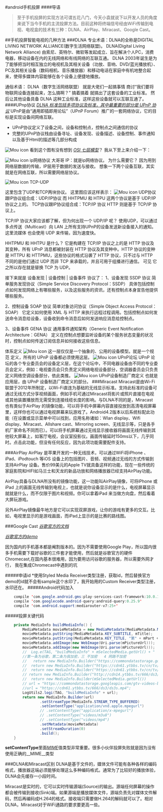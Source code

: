 #android手机投屏
####导语
>至于手机投屏的实现方法可谓五花八门，今天小袁就说下以开发人员的角度来说下当今手机的主流投屏方法。目前这种将终端信号经由WiFi传输到电视、电视盒的技术有三种：DLNA、AirPlay、Miracast、Google Cast。



##手机投屏智能电视的几种方法
###DLNA
专业术语：DLNA的全称是DIGITAL LIVING NETWORK ALLIANCE(数字生活网络联盟)。
DLNA(Digital Living Network Alliance) 由索尼、英特尔、微软等发起成立、旨在解决个人PC，消费电器，移动设备在内的无线网络和有线网络的互联互通。
DLNA 2003年诞生是为了能够把当时相互独立的电视机及其相关设备（功放、音响、DVD/蓝光播放机）、PC及其相关设备（数码相机、音乐播放器）和移动电话在家庭中有机地整合起来，使得多媒体内容能够在各个设备上便捷地播放。

通俗术语：
DLNA（数字生活网络联盟） 就是大佬们一起搞事情 商讨“我们要将物联网设备连接起来，怎么搞啊？” 搞着搞着 就搞出了这套设备的工业标准。 然后让其他设备具备 DLNA 这种工业标准，这样这些设备就可以互联互通了。
####UPnp协议 
[*DLNA 标准包括多项协议及标准，其中最重要的部分是 UPnP 协议*](https://zh.wikipedia.org/wiki/UPnP)
UPnP是由“通用即插即用论坛”（UPnP Forum）推广的一套网络协议，它的目标是实现设备间网络互联。

* UPnP协议定义了设备之间，设备和控制点，控制点之间通信的协议
* 完整的UPnP协议栈由设备寻址、设备发现、设备描述、设备控制、事件通知以及基于Html的描述等几部分构成


![Mou icon](https://upload-images.jianshu.io/upload_images/1677180-5d771cd8cc9aaa9b.jpg?imageMogr2/auto-orient/strip%7CimageView2/2/w/700)
看到这个图有没有想到 [*OSI 七层模型*](https://blog.csdn.net/yaopeng_2005/article/details/7064869)？
我从下至上来介绍一下：


![Mou icon](https://upload-images.jianshu.io/upload_images/1677180-037012393b0474f0.png?imageMogr2/auto-orient/strip%7CimageView2/2/w/687)
ip网络协议 大哥哥
IP：就是ip网络协议。
为什么需要它？
因为用到网络层数据的传输，IP层用于数据的发送与接收。
想象一下两个设备互联，其实就是在网络互联，所以需要网络层协议。

![Mou icon](https://upload-images.jianshu.io/upload_images/1677180-e805a99ec55b2b9d.png?imageMogr2/auto-orient/strip%7CimageView2/2/w/656)
TCP-UDP

这里包含了UDP和TCP两块协议。
这里图应该这样表示：
![Mou icon](https://upload-images.jianshu.io/upload_images/1677180-8360f1050e90e182.png?imageMogr2/auto-orient/strip%7CimageView2/2/w/667)
UDP协议跟IP协议组合成：UDP/IP协议
而 HHTPMU 和 HTPU 这两个协议是基于 UDP/IP 协议之上的。
TCP协议跟IP协议组合成：TCP/IP 协议
HTTP 则是基于 TCP/IP 协议上。

TCP/IP 协议大家应该都了解，但为何出现一个 UDP/IP 呢？
使用UDP，可以通过多点传送（Multicast）向 LAN 上所有支持UPnP的设备发送新设备接入的通知。这里流媒体 也会使用 UDP 来传输，因为速度快。

HHTPMU 和 HHTPU 是什么？
它是构建在 TCP/IP 协议之上的是 HTTP 协议及其变种，所有 UPnP 消息都被封装在 HTTP 协议及其变种中。HTTP 协议的变种是 HTTPU 和 HTTPMU，这些协议的格式沿袭了 HTTP 协议，只不过与 HTTP 不同的是他们通过 UDP 而非 TCP 来承载的，并且可用于组播进行通信。
可见 它之所以存在就是替换 TCP 为 UDP。

接下来就是 设备发现 | 设备控制 | 设备事件 协议了：
1、设备发现 SSDP 协议
简单服务发现协议（Simple Service Discovery Protocol：SSDP）
具体包括控制点如何发现网络上有哪些服务，以及这些服务的资讯，还有控制点本身宣告他提供哪些服务。

2、控制设备 SOAP 协议
简单对象访问协议（Simple Object Access Protocol：SOAP）
它定义如何使用 XML 与 HTTP 来执行远程过程调用。包括控制点如何发送命令消息给设备，设备收到命令消息后如何发送响应消息给控制点。

3、设备事件 GENA 协议
通用事件通知架构（Generic Event Notification Architecture：GENA）
定义在控制点想要监听设备的某个服务状态变量的状况时，控制点如何传送订阅信息并如何接收这些信息。

体系定义
![Mou icon](https://upload-images.jianshu.io/upload_images/1677180-eafd21da73d1ab80.png?imageMogr2/auto-orient/strip%7CimageView2/2/w/693)
这一层仅仅是一个抽象的、公用的设备模型。就是一个规范 定义，所有的 UPnP 设备都必须使用这层。
![Mou icon](https://upload-images.jianshu.io/upload_images/1677180-e03be348eab9f829.png?imageMogr2/auto-orient/strip%7CimageView2/2/w/695)
UPnP论坛
UPnP 论坛的各个专业委员会的设备定义层，在这个论坛中，不同电器设备由不同的专业委员会定义，例如：电视委员会只负责定义网络电视设备部分，空调器委员会只负责定义网络空调设备部分，依此类推。
![Mou icon](https://upload-images.jianshu.io/upload_images/1677180-6c0ed95b68951aef.png?imageMogr2/auto-orient/strip%7CimageView2/2/w/687)
UPnP设备制造厂商定义
也就是应用层，由 UPnP 设备制造厂商定义的部分。
###Miracast
Miracast是由Wi-Fi联盟于2012年所制定，以Wi-Fi直连为基础的无线显示标准。支持此标准的设备可通过无线方式分享视频画面，例如手机可通过Miracast将影片或照片直接在电视或其他装置播放而无需受到连接线缆长度的影响。与DLNA不同的是，Miracast 也有类似于AirPlay 的镜像功能，可以将手机中屏幕内容直接投放到高清电视屏幕里，这样你也可以通过电视屏幕来玩游戏了。Android4.2版本以后系统标配此功能（在设置或显示菜单中可以找到，应用名称诸如：Wlan display、Wifi display、Miracast、Allshare cast、Mirroring screen、无线显示等，只是各手机厂家命名不同而已）。可以将手机屏幕通过无线显示接收器将画面无线传输到其他较大屏幕上，如客厅电视，会议室投影仪。画面传输延时150ms以下，几乎同时。点击此功能，但没有任何反应，因为此项功能需要配件支持。

###AirPlay
AirPlay 是苹果开发的一种无线技术，可以通过WiFi将iPhone 、iPad、iPodtouch 等iOS 设备上的包括图片、音频、视频通过无线的方式传输到支持AirPlay 设备。售价99美元的Apple TV就具备这样的功能，现在一些传统的家庭影院和HIFI如马兰士和天龙的新品功放和网络播放器已经支持AirPlay功能。

AirPlay具备与DLNA所没有的镜像功能，这一功能叫AirPlay镜像，可将iPhone 或iPad 上的画面无线传输到电视上，也就是说你设备显示的是什么，电视屏幕显示就就是什么，而不仅限于图片和视频。你可以拿着iPad 来当做方向盘，然后看着大屏玩游戏。

另外AirPlay镜像最牛地方是它可以实现双屏游戏，让你的游戏有更多的交互。比如，电视里显示的是游戏画面，而iPad上显示的是比赛的路线图。

###Google Cast
[*谷歌官方的文档*](https://developers.google.com/cast/)

[*谷歌官方的demo*](https://github.com/googlecast/CastVideos-android)

因为国内的手机基本都是阉割版本的。因为不需要使用Google Play，所以国内很多手机需要下载好谷歌的三件套才能使用，然后就是谷歌官方的硬件Chromecast,在国内基本很难用，因为要用访问谷歌的服务器，所以需要外网才行，
我在集成Chromecast中遇到的坑

#####申请id
*使用Styled Media Receiver类型注册，获取id，然后替换官方demo的id就不会有sample这个水印了，我开始用的Custom Receiver类型注册，水印还在。
#####Android代码加入
```java
   	compile 'com.google.android.gms:play-services-cast-framework:10.0.1'//这里要用低版本，困扰两天
    compile 'com.googlecode.android-query:android-query:0.25.9'
    compile 'com.android.support:mediarouter-v7:25+'  
```
#####投屏关键代码
```java
    private MediaInfo buildMediaInfo() {
        MediaMetadata movieMetadata = new MediaMetadata(MediaMetadata.MEDIA_TYPE_MOVIE);
        movieMetadata.putString(MediaMetadata.KEY_SUBTITLE, mTitle);
        movieMetadata.putString(MediaMetadata.KEY_TITLE, "第" + mPart + "集");
        movieMetadata.addImage(new WebImage(Uri.parse(mPictureUrl)));
        movieMetadata.addImage(new WebImage(Uri.parse(mPictureUrl)));
        //  Log.e(TAG, "buildMediaInfo" + mSelectedMedia.getUrl() + "         " + mSelectedMedia.getDuration() * 1000);
        //第一条为谷歌，第二条为我加密，三 不加密   4 网路不加密
        //   return new MediaInfo.Builder("https://commondatastorage.googleapis.com/gtv-videos-bucket/CastVideos/hls/WhatCarCanYouGetForAGrand.m3u8")
        //  return new MediaInfo.Builder("https://cdn61.ytbbs.tv/cn/tv/55550/55550-1/play.m3u8?md5=QXaEWg8r8NkZJo9ln0cZwg&expires=1521010007&token=55550")
        //  return new MediaInfo.Builder("https://cdn61.ytbbs.tv/cn/tv/54063/54063-1/play.m3u8?md5=DRhHA6ToB4z43_32sex0kw&expires=1521012980&token=54063")
        // return new MediaInfo.Builder("http://cdn14.ytbbs.tv/666/ds3/play.m3u8")
        //  return new MediaInfo.Builder(mSelectedMedia.getUrl())
        // url = "https://commondatastorage.googleapis.com/gtv-videos-bucket/CastVideos/mp4/DesigningForGoogleCast.mp4";
        //url = "https://cdn61.ytbbs.tv/666/ds3/ds3s.mp4";
        LogUtils2.logi(TAG, "buildMediaInfo" + url);
        return new MediaInfo.Builder(url)
                .setStreamType(MediaInfo.STREAM_TYPE_BUFFERED)
                .setContentType("application/vnd.apple.mpegurl")
                // .setContentType("application/x-mpegurl")
                // .setContentType("videos/m3u8")
                // .setContentType("videos/mp4")
                .setMetadata(movieMetadata)
                .setStreamDuration(0)
                .build();
    }
```
**setContentType**里面[*MIME*](https://developer.mozilla.org/zh-CN/docs/Web/HTTP/Basics_of_HTTP/MIME_types)值类型非常重要。很多小伙伴投屏失败就是因为没有使用正确的__MIME__类型

###DLNA和Miracast区别
DLNA是基于文件的，媒体文件可能有各种各样的编码格式，播放器这端必须能够处理这么多种编码格式。通常为了比较好的播放体验，DLNA会先缓存一小段时间。

Miracast是实时的，它可以实时传输源端(Source)的输出。源端任何屏幕的操作都会被传输到接收(Sink)端。如果源端是播放媒体文件，源端负责先对媒体文件解码，然后再编码成H.264的格式。接收端只需要做H.264的解码就可以了。相对DLNA，Miracast对于WiFi通路的要求要更高一些。












